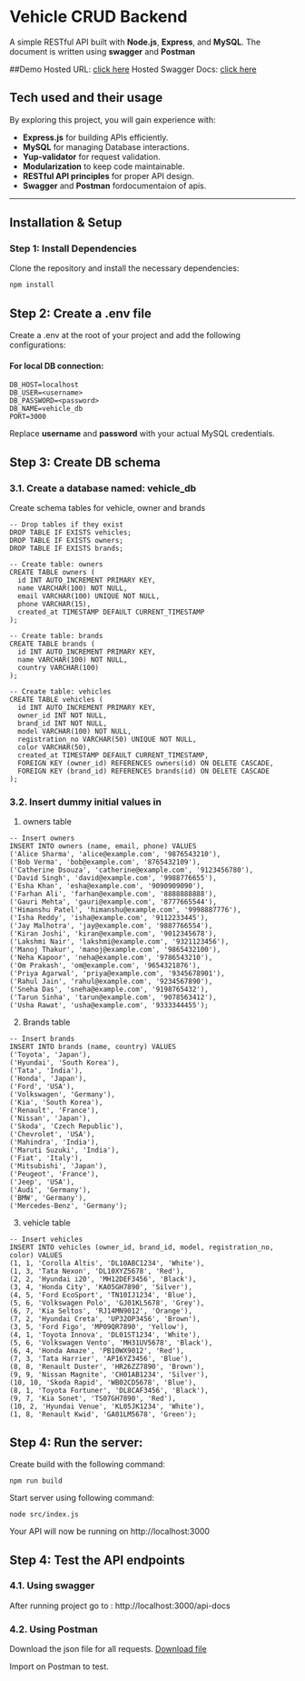 
# Vehicle CRUD Backend 

A simple RESTful API built with **Node.js**, **Express**, and **MySQL**. The document is written using **swagger** and **Postman**

##Demo
Hosted URL: [click here](https://vehicle-crud-operation.onrender.com/health)
Hosted Swagger Docs: [click here](https://vehicle-crud-operation.onrender.com/api-docs)

## Tech used and their usage 

By exploring this project, you will gain experience with:
- **Express.js** for building APIs efficiently.
- **MySQL** for managing Database interactions.
- **Yup-validator** for request validation.
- **Modularization** to keep code maintainable.
- **RESTful API principles** for proper API design.
- **Swagger** and **Postman** fordocumentaion of apis.

---

## Installation & Setup

### Step 1: Install Dependencies
Clone the repository and install the necessary dependencies:
```bash
npm install
```

## Step 2: Create a .env file
Create a .env at the root of your project and add the following configurations:
  #### For local DB connection:
  ```properties
  DB_HOST=localhost
  DB_USER=<username>
  DB_PASSWORD=<password>
  DB_NAME=vehicle_db
  PORT=3000
  ```
 Replace **username** and **password** with your actual MySQL credentials.

## Step 3: Create DB schema 
### 3.1. Create a database named: vehicle_db
Create schema tables for vehicle, owner and brands
```
-- Drop tables if they exist
DROP TABLE IF EXISTS vehicles;
DROP TABLE IF EXISTS owners;
DROP TABLE IF EXISTS brands;

-- Create table: owners
CREATE TABLE owners (
  id INT AUTO_INCREMENT PRIMARY KEY,
  name VARCHAR(100) NOT NULL,
  email VARCHAR(100) UNIQUE NOT NULL,
  phone VARCHAR(15),
  created_at TIMESTAMP DEFAULT CURRENT_TIMESTAMP
);

-- Create table: brands
CREATE TABLE brands (
  id INT AUTO_INCREMENT PRIMARY KEY,
  name VARCHAR(100) NOT NULL,
  country VARCHAR(100)
);

-- Create table: vehicles
CREATE TABLE vehicles (
  id INT AUTO_INCREMENT PRIMARY KEY,
  owner_id INT NOT NULL,
  brand_id INT NOT NULL,
  model VARCHAR(100) NOT NULL,
  registration_no VARCHAR(50) UNIQUE NOT NULL,
  color VARCHAR(50),
  created_at TIMESTAMP DEFAULT CURRENT_TIMESTAMP,
  FOREIGN KEY (owner_id) REFERENCES owners(id) ON DELETE CASCADE,
  FOREIGN KEY (brand_id) REFERENCES brands(id) ON DELETE CASCADE
);
```

### 3.2. Insert dummy initial values in
1. owners table

```
-- Insert owners
INSERT INTO owners (name, email, phone) VALUES
('Alice Sharma', 'alice@example.com', '9876543210'),
('Bob Verma', 'bob@example.com', '8765432109'),
('Catherine Dsouza', 'catherine@example.com', '9123456780'),
('David Singh', 'david@example.com', '9988776655'),
('Esha Khan', 'esha@example.com', '9090909090'),
('Farhan Ali', 'farhan@example.com', '8888888888'),
('Gauri Mehta', 'gauri@example.com', '8777665544'),
('Himanshu Patel', 'himanshu@example.com', '9998887776'),
('Isha Reddy', 'isha@example.com', '9112233445'),
('Jay Malhotra', 'jay@example.com', '9887766554'),
('Kiran Joshi', 'kiran@example.com', '9012345678'),
('Lakshmi Nair', 'lakshmi@example.com', '9321123456'),
('Manoj Thakur', 'manoj@example.com', '9865432100'),
('Neha Kapoor', 'neha@example.com', '9786543210'),
('Om Prakash', 'om@example.com', '9654321876'),
('Priya Agarwal', 'priya@example.com', '9345678901'),
('Rahul Jain', 'rahul@example.com', '9234567890'),
('Sneha Das', 'sneha@example.com', '9198765432'),
('Tarun Sinha', 'tarun@example.com', '9078563412'),
('Usha Rawat', 'usha@example.com', '9333344455');
```
2. Brands table
```
-- Insert brands
INSERT INTO brands (name, country) VALUES
('Toyota', 'Japan'),
('Hyundai', 'South Korea'),
('Tata', 'India'),
('Honda', 'Japan'),
('Ford', 'USA'),
('Volkswagen', 'Germany'),
('Kia', 'South Korea'),
('Renault', 'France'),
('Nissan', 'Japan'),
('Skoda', 'Czech Republic'),
('Chevrolet', 'USA'),
('Mahindra', 'India'),
('Maruti Suzuki', 'India'),
('Fiat', 'Italy'),
('Mitsubishi', 'Japan'),
('Peugeot', 'France'),
('Jeep', 'USA'),
('Audi', 'Germany'),
('BMW', 'Germany'),
('Mercedes-Benz', 'Germany');

```

3. vehicle table
```
-- Insert vehicles
INSERT INTO vehicles (owner_id, brand_id, model, registration_no, color) VALUES
(1, 1, 'Corolla Altis', 'DL10ABC1234', 'White'),
(1, 3, 'Tata Nexon', 'DL10XYZ5678', 'Red'),
(2, 2, 'Hyundai i20', 'MH12DEF3456', 'Black'),
(3, 4, 'Honda City', 'KA05GH7890', 'Silver'),
(4, 5, 'Ford EcoSport', 'TN10IJ1234', 'Blue'),
(5, 6, 'Volkswagen Polo', 'GJ01KL5678', 'Grey'),
(6, 7, 'Kia Seltos', 'RJ14MN9012', 'Orange'),
(7, 2, 'Hyundai Creta', 'UP32OP3456', 'Brown'),
(3, 5, 'Ford Figo', 'MP09QR7890', 'Yellow'),
(4, 1, 'Toyota Innova', 'DL01ST1234', 'White'),
(5, 6, 'Volkswagen Vento', 'MH31UV5678', 'Black'),
(6, 4, 'Honda Amaze', 'PB10WX9012', 'Red'),
(7, 3, 'Tata Harrier', 'AP16YZ3456', 'Blue'),
(8, 8, 'Renault Duster', 'HR26ZZ7890', 'Brown'),
(9, 9, 'Nissan Magnite', 'CH01AB1234', 'Silver'),
(10, 10, 'Skoda Rapid', 'WB02CD5678', 'Blue'),
(8, 1, 'Toyota Fortuner', 'DL8CAF3456', 'Black'),
(9, 7, 'Kia Sonet', 'TS07GH7890', 'Red'),
(10, 2, 'Hyundai Venue', 'KL05JK1234', 'White'),
(1, 8, 'Renault Kwid', 'GA01LM5678', 'Green');
```
## Step 4: Run the server:

Create build with the following command:
```
npm run build
```
Start server using following command:

```
node src/index.js
```

Your API will now be running on http://localhost:3000

## Step 4: Test the API endpoints

### 4.1. Using swagger 
After running project go to : http://localhost:3000/api-docs
### 4.2. Using Postman

Download the json file for all requests. [Download file](https://drive.google.com/file/d/1vJPGiWar_KxCBymCucAGXc1Wd3HXzqEg/view?usp=drive_link)

Import on Postman to test.
